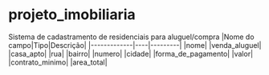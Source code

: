 # projeto_imobiliaria
Sistema de cadastramento de residenciais para aluguel/compra
|Nome do campo|Tipo|Descrição|
|-------------|----|---------|
|nome|
|venda_aluguel|
|casa_apto|
|rua|
|bairro|
|numero|
|cidade|
|forma_de_pagamento|
|valor|
|contrato_minimo|
|area_total|

